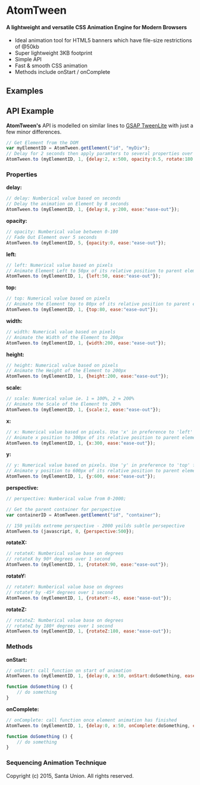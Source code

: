 # AtomTween

#### A lightweight and versatile CSS Animation Engine for Modern Browsers

* Ideal animation tool for HTML5 banners which have file-size restrictions of @50kb
* Super lightweight 3KB footprint
* Simple API
* Fast & smooth CSS animation
* Methods include onStart / onComplete



## Examples


## API Example

**AtomTween's** API is modelled on similar lines to [GSAP TweenLite](https://greensock.com/tweenlite) with just a few minor differences. 

```javascript
// Get Element from the DOM
var myElementID	= AtomTween.getElement("id", "myDiv"); 
// Delay for 2 seconds then apply paramters to several properties over 1 second with an 'ease-in'
AtomTween.to (myElementID, 1, {delay:2, x:500, opacity:0.5, rotate:180, scale:2, ease:"ease-in"});
```


### Properties

**delay:**
```javascript
// delay: Numberical value based on seconds
// Delay the animation on Element by 8 seconds
AtomTween.to (myElementID, 1, {delay:8, y:200, ease:"ease-out"});
```


**opacity:**
```javascript
// opacity: Numberical value between 0-100 
// Fade Out Element over 5 seconds
AtomTween.to (myElementID, 5, {opacity:0, ease:"ease-out"});
```

**left:** 
```javascript
// left: Numerical value based on pixels
// Animate Element Left to 50px of its relative position to parent element
AtomTween.to (myElementID, 1, {left:50, ease:"ease-out"});
```

**top:** 
```javascript
// top: Numerical value based on pixels
// Animate the Element top to 80px of its relative position to parent element
AtomTween.to (myElementID, 1, {top:80, ease:"ease-out"});
```

**width:** 
```javascript
// width: Numerical value based on pixels
// Animate the Width of the Element to 200px
AtomTween.to (myElementID, 1, {width:200, ease:"ease-out"});
```

**height:**
```javascript
// height: Numerical value based on pixels
// Animate the Height of the Element to 200px
AtomTween.to (myElementID, 1, {height:200, ease:"ease-out"});
```

**scale:** 
```javascript
// scale: Numerical value ie. 1 = 100%, 2 = 200%
// Animate the Scale of the Element to 200%
AtomTween.to (myElementID, 1, {scale:2, ease:"ease-out"});
```

**x:** 
```javascript
// x: Numerical value based on pixels. Use 'x' in preference to 'left' for smoother transitions
// Animate x position to 300px of its relative position to parent element
AtomTween.to (myElementID, 1, {x:300, ease:"ease-out"});
```

**y:**
```javascript
// y: Numerical value based on pixels. Use 'y' in preference to 'top' for smoother transitions
// Animate y position to 600px of its relative position to parent element
AtomTween.to (myElementID, 1, {y:600, ease:"ease-out"});
```

**perspective:** 

```javascript
// perspective: Numberical value from 0-2000;

// Get the parent container for perspective 
var containerID	= AtomTween.getElement("id", "container");

// 150 yeilds extreme perspective - 2000 yeilds subtle persepective 
AtomTween.to (javascript, 0, {perspective:500}); 
```


**rotateX:** 
```javascript
// rotateX: Numberical value base on degrees
// rotateX by 90º degrees over 1 second 
AtomTween.to (myElementID, 1, {rotateX:90, ease:"ease-out"});
```

**rotateY:** 
```javascript
// rotateY: Numberical value base on degrees
// rotateY by -45º degrees over 1 second 
AtomTween.to (myElementID, 1, {rotateY:-45, ease:"ease-out"});
```

**rotateZ:**
```javascript
// rotateZ: Numberical value base on degrees
// rotateZ by 180º degrees over 1 second 
AtomTween.to (myElementID, 1, {rotateZ:180, ease:"ease-out"});
```


### Methods

**onStart:** 
```javascript
// onStart: call function on start of animation
AtomTween.to (myElementID, 1, {delay:0, x:50, onStart:doSomething, ease:"ease-in-out"});

function doSomething () {
    // do something
}
```


**onComplete:** 
```javascript
// onComplete: call function once element animation has finished
AtomTween.to (myElementID, 1, {delay:0, x:50, onComplete:doSomething, ease:"ease-in-out"});

function doSomething () {
    // do something
}
```


### Sequencing Animation Technique



Copyright (c) 2015, Santa Union. All rights reserved.
